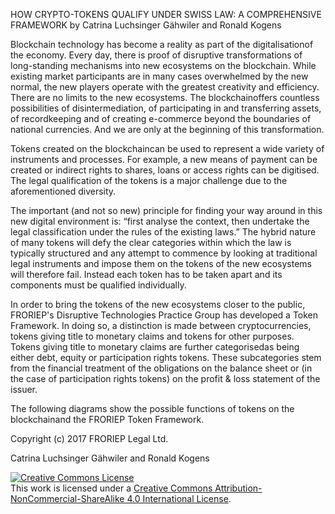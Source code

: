 HOW CRYPTO-TOKENS QUALIFY UNDER SWISS LAW: A COMPREHENSIVE FRAMEWORK
by Catrina Luchsinger Gähwiler and Ronald Kogens

Blockchain technology has become a reality as part of the digitalisationof the economy. Every day, there is proof of disruptive transformations of long-standing mechanisms into new ecosystems on the blockchain. While existing market participants are in many cases overwhelmed by the new normal, the new players operate with the greatest creativity and efficiency. 
There are no limits to the new ecosystems. The blockchainoffers countless possibilities of disintermediation, of participating in and transferring assets, of recordkeeping and of creating e-commerce beyond the boundaries of national currencies. And we are only at the beginning of this transformation. 

Tokens created on the blockchaincan be used to represent a wide variety of instruments and processes. For example, a new means of payment can be created or indirect rights to shares, loans or access rights can be digitised. The legal qualification of the tokens is a major challenge due to the aforementioned diversity.  

The important (and not so new) principle for finding your way around in this new digital environment is: “first analyse the context, then undertake the legal classification under the rules of the existing laws.” The hybrid nature of many tokens will defy the clear categories within which the law is typically structured and any attempt to commence by looking at traditional legal instruments and impose them on the tokens of the new ecosystems will therefore fail. Instead each token has to be taken apart and its components must be qualified individually. 

In order to bring the tokens of the new ecosystems closer to the public, FRORIEP's Disruptive Technologies Practice Group has developed a Token Framework. In doing so, a distinction is made between cryptocurrencies, tokens giving title to monetary claims and tokens for other purposes. Tokens giving title to monetary claims are further categorisedas being either debt, equity or participation rights tokens. These subcategories stem from the financial treatment of the obligations on the balance sheet or (in the case of participation rights tokens) on the profit & loss statement of the issuer.

The following diagrams show the possible functions of tokens on the blockchainand the FRORIEP Token Framework. 



Copyright (c) 2017 FRORIEP Legal Ltd.

Catrina Luchsinger Gähwiler and Ronald Kogens

<a rel="license" href="http://creativecommons.org/licenses/by-nc-sa/4.0/"><img alt="Creative Commons License" style="border-width:0" src="https://i.creativecommons.org/l/by-nc-sa/4.0/88x31.png" /></a><br />This work is licensed under a <a rel="license" href="http://creativecommons.org/licenses/by-nc-sa/4.0/">Creative Commons Attribution-NonCommercial-ShareAlike 4.0 International License</a>.

